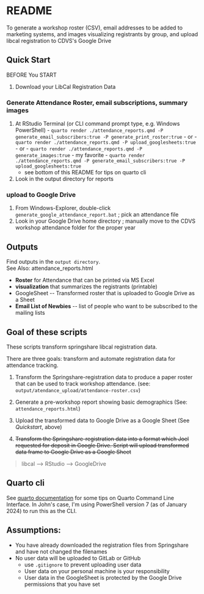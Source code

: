 # README

To generate a workshop roster (CSV), email addresses to be added to marketing systems, and images visualizing registrants by group, and upload libcal registration to CDVS's Google Drive


## Quick Start

BEFORE You START

1. Download your LibCal Registration Data

### Generate Attendance Roster, email subscriptions, summary images

1. At RStudio Terminal (or CLI command prompt type, e.g. Windows PowerShell)
        - `quarto render ./attendance_reports.qmd -P generate_email_subscribers:true -P generate_print_roster:true`
        - or
        - `quarto render ./attendance_reports.qmd -P upload_googlesheets:true`
        - or
        - `quarto render ./attendance_reports.qmd -P generate_images:true`
        - my favorite
        - `quarto render ./attendance_reports.qmd -P generate_email_subscribers:true -P upload_googlesheets:true`
    - see bottom of this README for tips on quarto cli
2. Look in the output directory for reports

### upload to Google Drive

1. From Windows-Explorer, double-click `generate_google_attendance_report.bat` ; pick an attendance file
2. Look in your Google Drive home directory ; manually move to the CDVS workshop attendance folder for the proper year


## Outputs

Find outputs in the `output directory`.  
See Also:  attendance_reports.html

- **Roster** for Attendance that can be printed via MS Excel
- **visualization** that summarizes the registrants (printable)
- GoogleSheet -- Transformed roster that is uploaded to Google Drive as a Sheet
- **Email List of Newbies** -- list of people who want to be subscribed to the mailing lists

## Goal of these scripts

These scripts transform springshare libcal registration data.

There are three goals: transform and automate registration data for attendance tracking.

1. Transform the Springshare-registration data to produce a paper roster that can be used to track workshop attendance.  (see:  `output/atendance_upload/attendance-roster.csv`)

2. Generate a pre-workshop report showing basic demographics (See:  `attendance_reports.html`)

3. Upload the transformed data to Google Drive as a Google Sheet (See _Quickstart_, above)

2. ~~Transform the Springshare-registration data into a format which Joel requested for deposit in Google Drive.  Script will upload transformed data frame to Google Drive as a Google Sheet~~



> libcal --> RStudio --> GoogleDrive

## Quarto cli

See [quarto documentation](https://quarto.org/docs/computations/parameters.html#rendering) for some tips on Quarto Command Line Interface.  In John's case, I'm using PowerShell version 7 (as of January 2024) to run this as the CLI.

## Assumptions:

- You have already downloaded the registration files from Springshare and have not changed the filenames
- No user data will be uploaded to GitLab or GitHub
    - use `.gitignore` to prevent uploading user data
    - User data on your personal machine is your responsibility
    - User data in the GoogleSheet is protected by the Google Drive permissions that you have set




